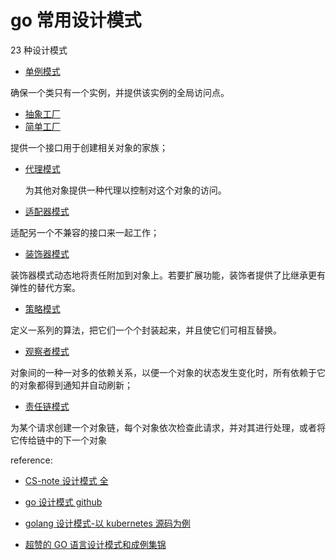 # go 常用设计模式

23 种设计模式

- [单例模式](https://github.com/senghoo/golang-design-pattern/blob/master/03_singleton/singleton.go)

确保一个类只有一个实例，并提供该实例的全局访问点。

- [抽象工厂](https://github.com/senghoo/golang-design-pattern/blob/master/00_simple_factory/simple.go)
- [简单工厂](https://learnku.com/articles/33703)

提供一个接口用于创建相关对象的家族；

- [代理模式](https://github.com/senghoo/golang-design-pattern/blob/master/09_proxy/proxy.go)

  为其他对象提供一种代理以控制对这个对象的访问。

- [适配器模式](https://github.com/senghoo/golang-design-pattern/blob/master/02_adapter/adapter.go)

适配另一个不兼容的接口来一起工作；

- [装饰器模式](https://learnku.com/articles/33699)

装饰器模式动态地将责任附加到对象上。若要扩展功能，装饰者提供了比继承更有弹性的替代方案。

- [策略模式](https://learnku.com/articles/33698)

定义一系列的算法，把它们一个个封装起来，并且使它们可相互替换。

- [观察者模式](https://github.com/senghoo/golang-design-pattern/blob/master/10_observer/obserser.go)

对象间的一种一对多的依赖关系，以便一个对象的状态发生变化时，所有依赖于它的对象都得到通知并自动刷新；

- [责任链模式](https://learnku.com/articles/33708)

为某个请求创建一个对象链，每个对象依次检查此请求，并对其进行处理，或者将它传给链中的下一个对象

reference:

- [CS-note 设计模式 全](http://cyc2018.gitee.io/cs-notes/#/notes/%E8%AE%BE%E8%AE%A1%E6%A8%A1%E5%BC%8F)

- [go 设计模式 github](https://github.com/senghoo/golang-design-pattern)

- [golang 设计模式-以 kubernetes 源码为例
  ](https://juejin.im/post/5a113e686fb9a0452936596c)

- [超赞的 GO 语言设计模式和成例集锦](https://studygolang.com/articles/8230)
